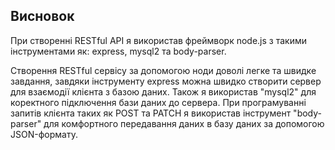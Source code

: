 ## Висновок

При створенні RESTful API я використав фреймворк node.js з такими інструментами як: express, mysql2 та body-parser.

Створення RESTful сервісу за допомогою ноди доволі легке та швидке завдання, завдяки інструменту express можна швидко створити сервер для взаємодії клієнта з базою даних. Також я використав "mysql2" для коректного підключення бази даних до сервера. При програмуванні запитів клієнта таких як POST та PATCH я використав інструмент "body-parser" для комфортного передавання даних в базу даних за допомогою JSON-формату.